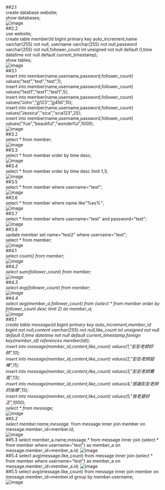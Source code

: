 ##2.1  
create database website;  
show databases;  
![image](picture/2.1.png)  
##2.2  
use website;  
create table member(id bigint primary key auto_increment,name varchar(255) not null, username varchar(255) not null,password varchar(255) not null,follower_count int unsigned not null default 0,time datetime not null default current_timestamp);  
show tables;  
![image](picture/2.2.png)   
##3.1  
insert into member(name,username,password,follower_count) values("test","test","test",1);  
insert into member(name,username,password,follower_count) values("test1","test1","test1",5);  
insert into member(name,username,password,follower_count) values("John","jjj123","jjj456",15);  
insert into member(name,username,password,follower_count) values("Jessica","sica","scia123",25);  
insert into member(name,username,password,follower_count) values("Yue","beautiful","wonderful",1000);  
![image](picture/3.1.png)   
##3.2  
select * from member;  
![image](picture/3.2.png)   
##3.3  
select * from member order by time desc;  
![image](picture/3.3.png)   
##3.4  
select * from member order by time desc limit 1,3;  
![image](picture/3.4.png)   
##3.5  
select * from member where username="test";  
![image](picture/3.5.png)  
##3.6  
select * from member where name like"%es%";  
![image](picture/3.6.png)  
##3.7  
select * from member where username="test" and password="test";  
![image](picture/3.7.png)  
##3.8  
update member set name="test2" where username="test";  
select * from member;  
![image](picture/3.8.png)  
##4.1  
select count(*) from member;  
![image](picture/4.1.png)  
##4.2  
select sum(follower_count) from member;  
![image](picture/4.2.png)  
##4.3  
select avg(follower_count) from member;  
![image](picture/4.3.png)  
##4.4  
select avg(member_a.follower_count) from (select * from member order by follower_count desc limit 2) as member_a;  
![image](picture/4.4.png)  
##5.1  
create table message(id bigint primary key auto_increment,member_id bigint not null,content varchar(255) not null,like_count int unsigned not null default 0,time datetime not null default current_timestamp,foreign key(member_id) references member(id));  
insert into message(member_id,content,like_count) values(1,"彭彭老師好帥",10);  
insert into message(member_id,content,like_count) values(2,"彭彭老師超棒",11);  
insert into message(member_id,content,like_count) values(3,"彭彭老師賽高",13);  
insert into message(member_id,content,like_count) values(4,"感謝彭彭老師的指導",15);  
insert into message(member_id,content,like_count) values(5,"我老婆好正",1000);  
select * from message;  
![image](picture/5.1.png)  
##5.2  
select member.name,message.* from message inner join member on message.member_id=member.id;  
![image](picture/5.2.png)  
##5.3
select member_a.name,message.* from message inner join (select * from member where username="test") as member_a on message.member_id=member_a.id; 
![image](picture/5.3.png)  
##5.4
select avg(message.like_count) from message inner join (select * from member where username="test") as member_a on message.member_id=member_a.id;
![image](picture/5.4.png)  
##5.5
select avg(message.like_count) from message inner join member on message.member_id=member.id group by member.username;  
![image](picture/5.5.png)  
